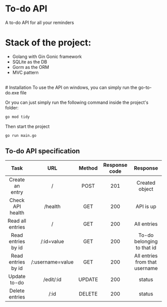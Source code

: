 # To-do API 
A to-do API for all your reminders 

# Stack of the project:
- Golang with Gin Gonic framework
- SQLite as the DB
- Gorm as the ORM
- MVC pattern
<br>
# Installation
To use the API on windows, you can simply run the go-to-do.exe file

Or you can just simply run the following command inside the project's folder:

```sh
go mod tidy
```
Then start the project
```sh
go run main.go
```

## To-do API specification

| Task | URL | Method | Response code | Response |
|:----:|:---:|:------:|:-------------:|:--------:|
| Create an entry | / | POST | 201 | Created object |
| Check API health | /health| GET | 200 | API is up |
| Read all entries | / | GET | 200 | All entries |
| Read entries by id | /:id=value | GET | 200 | To-do belonging to that id |
| Read entries by id | /:username=value | GET | 200 | All entries from that username |
| Update to-do | /edit/:id | UPDATE | 200 | status | 
| Delete entries | /:id | DELETE | 200 | status |
